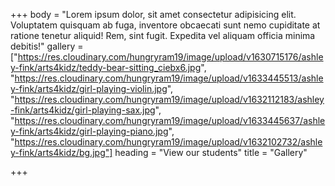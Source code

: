 +++
body = "Lorem ipsum dolor, sit amet consectetur adipisicing elit. Voluptatem quisquam ab fuga, inventore obcaecati sunt nemo cupiditate at ratione tenetur aliquid! Rem, sint fugit. Expedita vel aliquam officia minima debitis!"
gallery = ["https://res.cloudinary.com/hungryram19/image/upload/v1630715176/ashley-fink/arts4kidz/teddy-bear-sitting_ciebx6.jpg", "https://res.cloudinary.com/hungryram19/image/upload/v1633445513/ashley-fink/arts4kidz/girl-playing-violin.jpg", "https://res.cloudinary.com/hungryram19/image/upload/v1632112183/ashley-fink/arts4kidz/girl-playing-sax.jpg", "https://res.cloudinary.com/hungryram19/image/upload/v1633445637/ashley-fink/arts4kidz/girl-playing-piano.jpg", "https://res.cloudinary.com/hungryram19/image/upload/v1632102732/ashley-fink/arts4kidz/bg.jpg"]
heading = "View our students"
title = "Gallery"

+++
